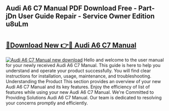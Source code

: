 ## Audi A6 C7 Manual PDF Download Free - Part-jDn User Guide Repair - Service Owner Edition u8uLm

# <h2><a href="http://bc73486.oget.top/?id=Audi+A6+C7+Manual">🔗Download New 👉🔴 Audi A6 C7 Manual</a></h2>

[![Audi A6 C7 Manual new download](https://i.imgur.com/5g1atiW.png)](http://bc73486.oget.top/?id=Audi+A6+C7+Manual)
Hello and welcome to the user manual for your newly received Audi A6 C7 Manual. This guide is here to help you understand and operate your product successfully. You will find clear instructions for installation, usage, maintenance, and troubleshooting. Understanding the Product This section provides an overview of your new Audi A6 C7 Manual and its key features. Enjoy the efficiency of list of features while using your new Audi A6 C7 Manual. We're Committed to Providing Solutions Audi A6 C7 Manual. Our team is dedicated to resolving your concerns promptly and efficiently.
